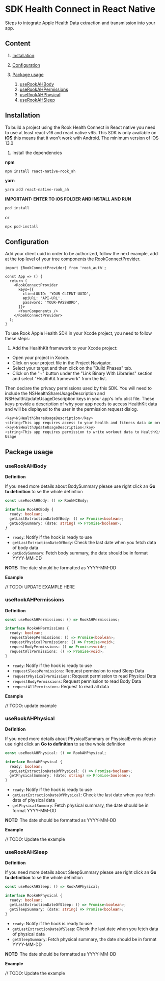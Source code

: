 # SDK Health Connect in React Native

Steps to integrate Apple Health Data extraction and transmission into your app.

## Content

1. [Installation](#installation)
2. [Configuration](#configuration)
3. [Package usage](#packageUsage)

   1. [useRookAHBody](#useRookAHBody)
   2. [useRookAHPermissions](#useRookAHPermissions)
   3. [useRookAHPhysical](#useRookAHPhysical)
   4. [useRookAHSleep](#useRookAHSleep)

## Installation <a id="instalation"></a>

To build a project using the Rook Health Connect in React native you need to use at least react v16 and react native v65. This SDK is only available on **iOS** this means that it won't work with Android. The minimum version of iOS 13.0

1. Install the dependencies

**npm**

```bash
npm install react-native-rook_ah
```

**yarn**

```bash
yarn add react-native-rook_ah
```

**IMPORTANT: ENTER TO iOS FOLDER AND INSTALL AND RUN**

```bash
pod install
```

or

```
npx pod-install
```

## Configuration <a id="configuration"></a>

Add your client uuid in order to be authorized, follow the next example, add at the top level of your tree components the RookConnectProvider.

```tsx
import {RookConnectProvider} from 'rook_auth';

const App => () {
  return (
    <RookConnectProvider
      keys={{
        clientUUID: 'YOUR-CLIENT-UUID',
        apiURL: 'API-URL',
        password: 'YOUR-PASSWORD',
      }}>
      <YourComponents />
    </RookConnectProvider>
  );
}
```

To use Rook Apple Health SDK in your Xcode project, you need to follow these steps:
​

1. Add the HealthKit framework to your Xcode project:
   ​

- Open your project in Xcode.
- Click on your project file in the Project Navigator.
- Select your target and then click on the "Build Phases" tab.
- Click on the "+" button under the "Link Binary With Libraries" section and select "HealthKit.framework" from the list.

Then declare the privacy permissions used by this SDK. You will need to include the
NSHealthShareUsageDescription and NSHealthUpdateUsageDescription keys in your app's Info.plist file.
These keys provide a description of why your app needs to access HealthKit data and will be displayed to
the user in the permission request dialog.

```swift
<key>NSHealthShareUsageDescription</key>
<string>This app requires access to your health and fitness data in order to track your worko
<key>NSHealthUpdateUsageDescription</key>
<string>This app requires permission to write workout data to HealthKit.</string>
Usage
```

## Package usage <a id="packageUsage"></a>

### useRookAHBody <a id="useRookAHBody"></a>

**Definition**

If you need more details about BodySummary please use right click an **Go to definition** to se the whole definition

```ts
const useRookAHBody: () => RookHCBody;

interface RookHCBody {
  ready: boolean;
  getLastExtractionDateOfBody: () => Promise<boolean>;
  getBodySummary: (date: string) => Promise<boolean>;
}
```

- `ready`: Notify if the hook is ready to use
- `getLastExtractionDateOfBody`: Check the last date when you fetch data of body data
- `getBodySummary`: Fetch body summary, the date should be in format YYYY-MM-DD

**NOTE:** The date should be formatted as YYYY-MM-DD

**Example**

// TODO: UPDATE EXAMPLE HERE

### useRookAHPermissions <a id="useRookAHPermissions"></a>

**Definition**

```ts
const useRookAHPermissions: () => RookAHPermissions;

interface RookAHPermissions {
  ready: boolean;
  requestSleepPermissions: () => Promise<boolean>;
  requestPhysicalPermissions: () => Promise<void>;
  requestBodyPermissions: () => Promise<void>;
  requestAllPermissions: () => Promise<void>;
}
```

- `ready`: Notify if the hook is ready to use
- `requestSleepPermissions`: Request permission to read Sleep Data
- `requestPhysicalPermissions`: Request permission to read Physical Data
- `requestBodyPermissions`: Request permission to read Body Data
- `requestAllPermissions`: Request to read all data

**Example**

// TODO: update example

### useRookAHPhysical <a id="useRookAHPhysical"></a>

**Definition**

If you need more details about PhysicalSummary or PhysicalEvents please use right click an **Go to definition** to se the whole definition

```ts
const useRookAHPhysical: () => RookAHPhysical;

interface RookAHPhysical {
  ready: boolean;
  getLastExtractionDateOfPhysical: () => Promise<boolean>;
  getPhysicalSummary: (date: string) => Promise<boolean>;
}
```

- `ready`: Notify if the hook is ready to use
- `getLastExtractionDateOfPhysical`: Check the last date when you fetch data of physical data
- `getPhysicalSummary`: Fetch physical summary, the date should be in format YYYY-MM-DD

**NOTE:** The date should be formatted as YYYY-MM-DD

**Example**

// TODO: Update the example

### useRookAHSleep <a id="useRookAHSleep"></a>

**Definition**

If you need more details about SleepSummary please use right click an **Go to definition** to se the whole definition

```ts
const useRookAHSleep: () => RookAHPhysical;

interface RookAHPhysical {
  ready: boolean;
  getLastExtractionDateOfSleep: () => Promise<boolean>;
  getSleepSummary: (date: string) => Promise<boolean>;
}
```

- `ready`: Notify if the hook is ready to use
- `getLastExtractionDateOfSleep`: Check the last date when you fetch data of physical data
- `getSleepSummary`: Fetch physical summary, the date should be in format YYYY-MM-DD

**NOTE:** The date should be formatted as YYYY-MM-DD

**Example**

// TODO: Update the example
